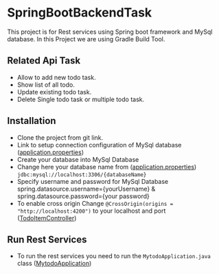 # SpringBootBackendTask
This project is for Rest services using Spring boot framework and MySql database. In this Project we are using Gradle Build Tool.

## Related Api Task
- Allow to add new todo task.
- Show list of all todo.
- Update existing todo task.
- Delete Single todo task or multiple todo task.

## Installation
- Clone the project from git link.
- Link to setup connection configuration of MySql database ([application.properties](https://github.com/anilkayosys/SpringBootBackendTask/blob/master/src/main/resources/application.properties))
- Create your database into MySql Database
- Change here your database name from ([application.properties](https://github.com/anilkayosys/SpringBootBackendTask/blob/master/src/main/resources/application.properties)) `jdbc:mysql://localhost:3306/{databaseName}`
- Specify username and password for MySql Database spring.datasource.username={yourUsername} & spring.datasource.password={your password}
- To enable cross origin Change `@CrossOrigin(origins = "http://localhost:4200")` to your localhost and port ([TodoItemController](https://github.com/anilkayosys/SpringBootBackendTask/blob/master/src/main/java/com/kayosys/springquiztask/controllers/TodoItemController.java))

## Run Rest Services
- To run the rest services you need to run the `MytodoApplication.java` class ([MytodoApplication](https://github.com/anilkayosys/SpringBootBackendTask/blob/master/src/main/java/com/kayosys/springquiztask/MytodoApplication.java))


